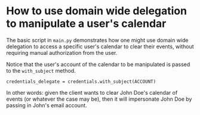 # How to use domain wide delegation to manipulate a user's calendar

The basic script in `main.py` demonstrates how one might use domain wide delegation to access a specific user's calendar to clear their events, without requiring manual authorization from the user.

Notice that the user's account of the calendar to be manipulated is passed to the `with_subject` method.

```
credentials_delegate = credentials.with_subject(ACCOUNT)
```

In other words: given the client wants to clear John Doe's calendar of events (or whatever the case may be), then it will impersonate John Doe by passing in John's email account. 
